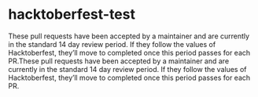 # hacktoberfest-test




These pull requests have been accepted by a maintainer and are currently in the standard 14 day review period. If they follow the values of Hacktoberfest, they’ll move to completed once this period passes for each PR.These pull requests have been accepted by a maintainer and are currently in the standard 14 day review period. If they follow the values of Hacktoberfest, they’ll move to completed once this period passes for each PR.
